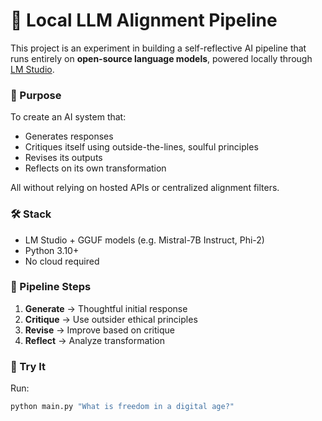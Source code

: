 # 🧠 Local LLM Alignment Pipeline

This project is an experiment in building a self-reflective AI pipeline that runs entirely on **open-source language models**, powered locally through [LM Studio](https://lmstudio.ai).

### 🌌 Purpose
To create an AI system that:
- Generates responses
- Critiques itself using outside-the-lines, soulful principles
- Revises its outputs
- Reflects on its own transformation

All without relying on hosted APIs or centralized alignment filters.

### 🛠️ Stack
- LM Studio + GGUF models (e.g. Mistral-7B Instruct, Phi-2)
- Python 3.10+
- No cloud required

### 🔁 Pipeline Steps
1. **Generate** → Thoughtful initial response
2. **Critique** → Use outsider ethical principles
3. **Revise** → Improve based on critique
4. **Reflect** → Analyze transformation

### 🧪 Try It
Run:
```bash
python main.py "What is freedom in a digital age?"
